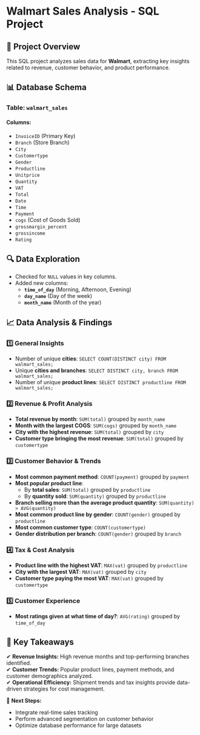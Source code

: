 # Walmart Sales Analysis - SQL Project

## 📌 Project Overview
This SQL project analyzes sales data for **Walmart**, extracting key insights related to revenue, customer behavior, and product performance.

## 📊 Database Schema
### **Table: `walmart_sales`**
#### **Columns:**
- `InvoiceID` (Primary Key)
- `Branch` (Store Branch)
- `City`
- `Customertype`
- `Gender`
- `Productline`
- `Unitprice`
- `Quantity`
- `VAT`
- `Total`
- `Date`
- `Time`
- `Payment`
- `cogs` (Cost of Goods Sold)
- `grossmargin_percent`
- `grossincome`
- `Rating`

## 🔍 Data Exploration
- Checked for `NULL` values in key columns.
- Added new columns:
  - **`time_of_day`** (Morning, Afternoon, Evening)
  - **`day_name`** (Day of the week)
  - **`month_name`** (Month of the year)

## 📈 Data Analysis & Findings
### **1️⃣ General Insights**
- Number of unique **cities**: `SELECT COUNT(DISTINCT city) FROM walmart_sales;`
- Unique **cities and branches**: `SELECT DISTINCT city, branch FROM walmart_sales;`
- Number of unique **product lines**: `SELECT DISTINCT productline FROM walmart_sales;`

### **2️⃣ Revenue & Profit Analysis**
- **Total revenue by month**: `SUM(total)` grouped by `month_name`
- **Month with the largest COGS**: `SUM(cogs)` grouped by `month_name`
- **City with the highest revenue**: `SUM(total)` grouped by `city`
- **Customer type bringing the most revenue**: `SUM(total)` grouped by `customertype`

### **3️⃣ Customer Behavior & Trends**
- **Most common payment method**: `COUNT(payment)` grouped by `payment`
- **Most popular product line**:
  - By **total sales**: `SUM(total)` grouped by `productline`
  - By **quantity sold**: `SUM(quantity)` grouped by `productline`
- **Branch selling more than the average product quantity**: `SUM(quantity) > AVG(quantity)`
- **Most common product line by gender**: `COUNT(gender)` grouped by `productline`
- **Most common customer type**: `COUNT(customertype)`
- **Gender distribution per branch**: `COUNT(gender)` grouped by `branch`

### **4️⃣ Tax & Cost Analysis**
- **Product line with the highest VAT**: `MAX(vat)` grouped by `productline`
- **City with the largest VAT**: `MAX(vat)` grouped by `city`
- **Customer type paying the most VAT**: `MAX(vat)` grouped by `customertype`

### **5️⃣ Customer Experience**
- **Most ratings given at what time of day?**: `AVG(rating)` grouped by `time_of_day`

## 🚀 Key Takeaways
✔ **Revenue Insights:** High revenue months and top-performing branches identified.  
✔ **Customer Trends:** Popular product lines, payment methods, and customer demographics analyzed.  
✔ **Operational Efficiency:** Shipment trends and tax insights provide data-driven strategies for cost management.


🎯 **Next Steps:**
- Integrate real-time sales tracking
- Perform advanced segmentation on customer behavior
- Optimize database performance for large datasets



